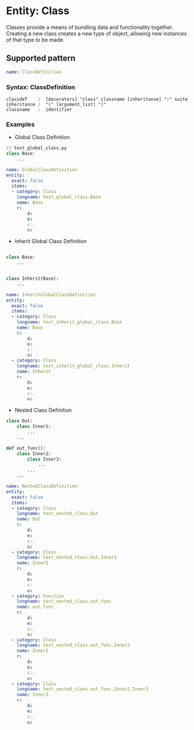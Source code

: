 # Entity: Class
Classes provide a means of bundling data and functionality together. Creating a new class creates a new type of object, allowing new instances of that type to be made.

## Supported pattern
```yaml
name: ClassDefinition
```
### Syntax: ClassDefinition

```
classdef    :  [decorators] "class" classname [inheritance] ":" suite
inheritance :  "(" [argument_list] ")"
classname   :  identifier
```

### Examples
- Global Class Definition

```python
// test_global_class.py
class Base:
    ...
```

```yaml
name: GlobalClassDefinition
entity:
  exact: false
  items:
  - category: Class
    longname: test_global_class.Base
    name: Base
    r:
        d: 
        e:
        s:.
        u:
```

- Inherit Global Class Definition

```python

class Base:
    ...


class Inherit(Base):
    ...

```
```yaml
name: InheritGlobalClassDefinition
entity:
  exact: false
  items:
  - category: Class
    longname: test_inherit_global_class.Base
    name: Base
    r:
        d: 
        e:
        s:.
        u:
  - category: Class
    longname: test_inherit_global_class.Inherit
    name: Inherit
    r:
        d: 
        e:
        s:.
        u:
```

- Nested Class Definition 
```python
class Out:
    class Inner1:
        ...
    ...

def out_func():
    class Inner2:
        class Inner3:
            ...
        ...
    ...
```

```yaml
name: NestedClassDefinition
entity:
  exact: false
  items:
  - category: Class
    longname: test_nested_class.Out
    name: Out
    r:
        d: 
        e:
        s:.
        u:
  - category: Class
    longname: test_nested_class.Out.Inner1
    name: Inner1
    r:
        d: 
        e:
        s:.
        u:
  - category: Function
    longname: test_nested_class.out_func
    name: out_func
    r:
        d: 
        e:
        s:.
        u:
  - category: Class
    longname: test_nested_class.out_func.Inner2
    name: Inner2
    r:
        d: 
        e:
        s:.
        u:
  - category: Class
    longname: test_nested_class.out_func.Inner2.Inner3
    name: Inner3
    r:
        d: 
        e:
        s:.
        u:
```